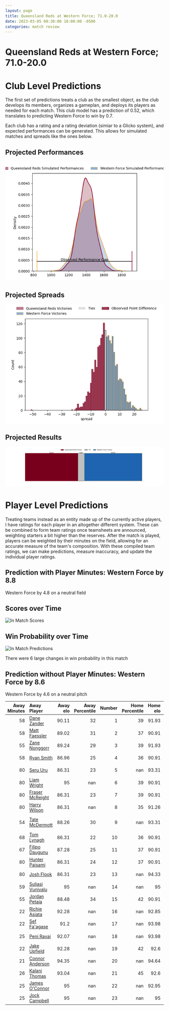 ```yaml
---  
layout: page  
title: Queensland Reds at Western Force; 71.0-20.0  
date: 2023-03-05 00:30:00 18:00:00 -0500  
categories: match review  
---
```

# Queensland Reds at Western Force; 71.0-20.0

# Club Level Predictions


The first set of predictions treats a club as the smallest object, as the club develops its members, organizes a gameplan, and deploys its players as needed for each match. This club model has a prediction of 0.52, which translates to predicting Western Force to win by 0.7.

Each club has a rating and a rating deviation (simiar to a Glicko system), and expected performances can be generated. This allows for simulated matches and spreads like the ones below.
## Projected Performances


![Projected Performances](plots/performances_2023-03-05-WesternForce-QueenslandReds.png)
## Projected Spreads


![Projected Spreads](plots/spreads_2023-03-05-WesternForce-QueenslandReds.png)
## Projected Results


![Projected Results](plots/resultbar_2023-03-05-WesternForce-QueenslandReds.png)
# Player Level Predictions


Treating teams instead as an entity made up of the currently active players, I have ratings for each player in an altogether different system. These can be combined to form team ratings once teamsheets are announced, weighting starters a bit higher than the reserves. After the match is played, players can be weighted by their minutes on the field, allowing for an accurate measure of the team's composition. With these compiled team ratings, we can make predictions, measure inaccuracy, and update the individual player ratings.
## Prediction with Player Minutes: Western Force by 8.8


Western Force by 4.8 on a neutral field
## Scores over Time


![In Match Scores](plots/recap_scores_2023-03-05-WesternForce-QueenslandReds.png)
## Win Probability over Time


![In Match Predictions](plots/recap_prob_2023-03-05-WesternForce-QueenslandReds.png)

There were 6 large changes in win probability in this match
## Prediction without Player Minutes: Western Force by 8.6


Western Force by 4.6 on a neutral pitch



|   Away Minutes | Away Player                                                     |   Away elo |   Away Percentile |   Number |   Home Percentile |   Home elo | Home Player                                                               |   Home Minutes |
|---------------:|:----------------------------------------------------------------|-----------:|------------------:|---------:|------------------:|-----------:|:--------------------------------------------------------------------------|---------------:|
|             58 | [Dane Zander](..//playerfiles//DaneZander_cleaned.md)           |      90.11 |                32 |        1 |                39 |      91.93 | [Tom Robertson](..//playerfiles//TomRobertson_cleaned.md)                 |             64 |
|             58 | [Matt Faessler](..//playerfiles//MattFaessler_cleaned.md)       |      89.02 |                31 |        2 |                37 |      90.91 | [Folau Fainga'a](..//playerfiles//FolauFainga'a_cleaned.md)               |             52 |
|             55 | [Zane Nonggorr](..//playerfiles//ZaneNonggorr_cleaned.md)       |      89.24 |                29 |        3 |                39 |      91.93 | [Santiago Medrano](..//playerfiles//SantiagoMedrano_cleaned.md)           |             64 |
|             58 | [Ryan Smith](..//playerfiles//RyanSmith_cleaned.md)             |      86.96 |                25 |        4 |                36 |      90.91 | [Jeremy Williams](..//playerfiles//JeremyWilliams_cleaned.md)             |             33 |
|             80 | [Seru Uru](..//playerfiles//SeruUru_cleaned.md)                 |      86.31 |                23 |        5 |               nan |      93.31 | [Jeremy Thrush](..//playerfiles//JeremyThrush_cleaned.md)                 |             80 |
|             80 | [Liam Wright](..//playerfiles//LiamWright_cleaned.md)           |      95    |               nan |        6 |                39 |      90.91 | [Tim Anstee](..//playerfiles//TimAnstee_cleaned.md)                       |             80 |
|             80 | [Fraser McReight](..//playerfiles//FraserMcReight_cleaned.md)   |      86.31 |                23 |        7 |                39 |      90.91 | [Ollie Callan](..//playerfiles//OllieCallan_cleaned.md)                   |             80 |
|             80 | [Harry Wilson](..//playerfiles//HarryWilson_cleaned.md)         |      86.31 |               nan |        8 |                35 |      91.26 | [Michael Wells](..//playerfiles//MichaelWells_cleaned.md)                 |             39 |
|             54 | [Tate McDermott](..//playerfiles//TateMcDermott_cleaned.md)     |      88.26 |                30 |        9 |               nan |      93.31 | [Issak Fines-Leleiwasa](..//playerfiles//IssakFines-Leleiwasa_cleaned.md) |             51 |
|             68 | [Tom Lynagh](..//playerfiles//TomLynagh_cleaned.md)             |      86.31 |                22 |       10 |                36 |      90.91 | [Bryce Hegarty](..//playerfiles//BryceHegarty_cleaned.md)                 |             80 |
|             67 | [Filipo Daugunu](..//playerfiles//FilipoDaugunu_cleaned.md)     |      87.28 |                25 |       11 |                37 |      90.91 | [Zach Kibirige](..//playerfiles//ZachKibirige_cleaned.md)                 |             52 |
|             80 | [Hunter Paisami](..//playerfiles//HunterPaisami_cleaned.md)     |      86.31 |                24 |       12 |                37 |      90.91 | [Hamish Stewart](..//playerfiles//HamishStewart_cleaned.md)               |             51 |
|             80 | [Josh Flook](..//playerfiles//JoshFlook_cleaned.md)             |      86.31 |                23 |       13 |               nan |      94.33 | [Bayley Kuenzle](..//playerfiles//BayleyKuenzle_cleaned.md)               |             80 |
|             59 | [Suliasi Vunivalu](..//playerfiles//SuliasiVunivalu_cleaned.md) |      95    |               nan |       14 |               nan |      95    | [Manasa Mataele](..//playerfiles//ManasaMataele_cleaned.md)               |             80 |
|             55 | [Jordan Petaia](..//playerfiles//JordanPetaia_cleaned.md)       |      88.48 |                34 |       15 |                42 |      90.91 | [Chase Tiatia](..//playerfiles//ChaseTiatia_cleaned.md)                   |             80 |
|             22 | [Richie Asiata](..//playerfiles//RichieAsiata_cleaned.md)       |      92.28 |               nan |       16 |               nan |      92.85 | [Tom Horton](..//playerfiles//TomHorton_cleaned.md)                       |             28 |
|             22 | [Sef Fa'agase](..//playerfiles//SefFa'agase_cleaned.md)         |      91.2  |               nan |       17 |               nan |      93.98 | [Angus Wagner](..//playerfiles//AngusWagner_cleaned.md)                   |             16 |
|             25 | [Peni Ravai](..//playerfiles//PeniRavai_cleaned.md)             |      92.07 |               nan |       18 |               nan |      93.98 | [Siosifa Amone](..//playerfiles//SiosifaAmone_cleaned.md)                 |             16 |
|             22 | [Jake Upfield](..//playerfiles//JakeUpfield_cleaned.md)         |      92.28 |               nan |       19 |                42 |      92.6  | [Felix Kalapu](..//playerfiles//FelixKalapu_cleaned.md)                   |             47 |
|             21 | [Connor Anderson](..//playerfiles//ConnorAnderson_cleaned.md)   |      94.35 |               nan |       20 |               nan |      94.64 | [Jackson Pugh](..//playerfiles//JacksonPugh_cleaned.md)                   |             41 |
|             26 | [Kalani Thomas](..//playerfiles//KalaniThomas_cleaned.md)       |      93.04 |               nan |       21 |                45 |      92.6  | [Ian Prior](..//playerfiles//IanPrior_cleaned.md)                         |             29 |
|             25 | [James O'Connor](..//playerfiles//JamesO'Connor_cleaned.md)     |      95    |               nan |       22 |               nan |      92.95 | [George Poolman](..//playerfiles//GeorgePoolman_cleaned.md)               |             29 |
|             25 | [Jock Campbell](..//playerfiles//JockCampbell_cleaned.md)       |      95    |               nan |       23 |               nan |      95    | [Jake Strachan](..//playerfiles//JakeStrachan_cleaned.md)                 |             28 |

